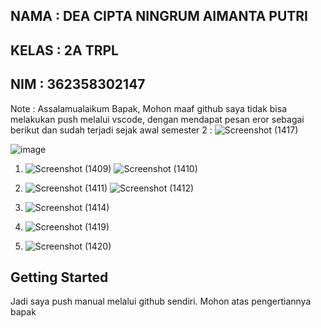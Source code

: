 NAMA : DEA CIPTA NINGRUM AIMANTA PUTRI
-
KELAS : 2A TRPL
-
NIM : 362358302147
-

Note : Assalamualaikum Bapak, Mohon maaf github saya tidak bisa melakukan push melalui vscode, dengan mendapat pesan eror sebagai berikut dan sudah terjadi sejak awal semester 2 :
![Screenshot (1417)](https://github.com/user-attachments/assets/cda95d12-6cac-4254-8a14-5f68a15c4d97)

![image](https://github.com/user-attachments/assets/67b83cfd-8d29-41b9-bf9f-10daf496d402)

1. ![Screenshot (1409)](https://github.com/user-attachments/assets/a2f4b19a-2b4f-4ec2-a951-e2dc937700db)
![Screenshot (1410)](https://github.com/user-attachments/assets/50ce7694-16d3-47a2-9ecd-aeb3082989b1)

2. ![Screenshot (1411)](https://github.com/user-attachments/assets/f93ca16c-cb79-4926-a413-8e0b27efa0ba)
   ![Screenshot (1412)](https://github.com/user-attachments/assets/18592f83-9407-4d7d-8650-406af10770a4)

3. ![Screenshot (1414)](https://github.com/user-attachments/assets/eab2a345-ccfb-403d-bda1-561f26ffdb56)
4. ![Screenshot (1419)](https://github.com/user-attachments/assets/cd4c6bd6-af95-44e5-836b-46d39177857d)
5. ![Screenshot (1420)](https://github.com/user-attachments/assets/550c3d58-da80-49a3-9932-38caaddf866a)






## Getting Started
Jadi saya push manual melalui github sendiri. Mohon atas pengertiannya bapak
